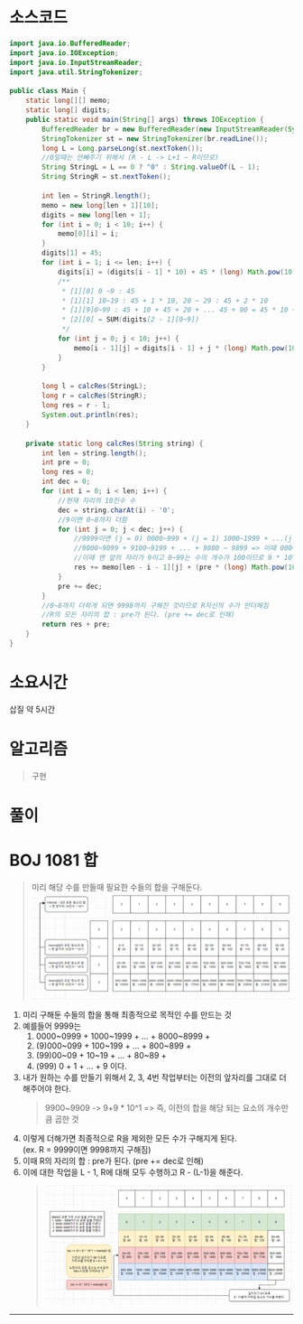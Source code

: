 # 소스코드

```Java
import java.io.BufferedReader;
import java.io.IOException;
import java.io.InputStreamReader;
import java.util.StringTokenizer;

public class Main {
    static long[][] memo;
    static long[] digits;
    public static void main(String[] args) throws IOException {
        BufferedReader br = new BufferedReader(new InputStreamReader(System.in));
        StringTokenizer st = new StringTokenizer(br.readLine());
        long L = Long.parseLong(st.nextToken());
        //0일때는 안빼주기 위해서 (R - L -> L+1 ~ R이므로)
        String StringL = L == 0 ? "0" : String.valueOf(L - 1);
        String StringR = st.nextToken();

        int len = StringR.length();
        memo = new long[len + 1][10];
        digits = new long[len + 1];
        for (int i = 0; i < 10; i++) {
            memo[0][i] = i;
        }
        digits[1] = 45;
        for (int i = 1; i <= len; i++) {
            digits[i] = (digits[i - 1] * 10) + 45 * (long) Math.pow(10, i - 1);
            /**
             * [1][0] 0 ~9 : 45
             * [1][1] 10~19 : 45 + 1 * 10, 20 ~ 29 : 45 + 2 * 10
             * [1][9]0~99 : 45 + 10 + 45 + 20 + ... 45 + 90 = 45 * 10 + (1+2+..+9) * 10^1
             * [2][0] = SUM(digits[2 - 1][0~9])
             */
            for (int j = 0; j < 10; j++) {
                memo[i - 1][j] = digits[i - 1] + j * (long) Math.pow(10, i - 1);
            }
        }

        long l = calcRes(StringL);
        long r = calcRes(StringR);
        long res = r - l;
        System.out.println(res);
    }

    private static long calcRes(String string) {
        int len = string.length();
        int pre = 0;
        long res = 0;
        int dec = 0;
        for (int i = 0; i < len; i++) {
            //현재 자리의 10진수 수
            dec = string.charAt(i) - '0';
            //9이면 0~8까지 더함
            for (int j = 0; j < dec; j++) {
                //9999이면 (j = 0) 0000~999 + (j = 1) 1000~1999 + ...(j = 8) 8000 ~ 8999의 합 -> 0 ~ 8999까지 각 자리의 모든 합
                //9000~9099 + 9100~9199 + ... + 9800 ~ 9899 => 이때 000~099 + 100~199 + ... + 800~899의 미리 구해둔 합 (memo[3][0~8]사용)
                //이때 맨 앞의 자리가 9이고 0~99는 수의 개수가 100이므로 9 * 10^2을 해주어야 한다.
                res += memo[len - i - 1][j] + (pre * (long) Math.pow(10, len - i - 1));
            }
            pre += dec;
        }
        //0~8까지 더하게 되면 9998까지 구해진 것이므로 R자신의 수가 안더해짐
        //R의 모든 자리의 합 : pre가 된다. (pre += dec로 인해)
        return res + pre;
    }
}
```

# 소요시간

삽질 약 5시간

# 알고리즘

> 구현

# 풀이

# BOJ 1081 합

> 미리 해당 수를 만들때 필요한 수들의 합을 구해둔다.
> ![poster](./BOJ_1081_합_1.png)

1. 미리 구해둔 수들의 합을 통해 최종적으로 목적인 수를 만드는 것
2. 예를들어 9999는
   1. 0000~0999 + 1000~1999 + ... + 8000~8999 +
   2. (9)000~099 + 100~199 + ... + 800~899 +
   3. (99)00~09 + 10~19 + ... + 80~89 +
   4. (999) 0 + 1 + ... + 9 이다.
3. 내가 원하는 수를 만들기 위해서 2, 3, 4번 작업부터는 이전의 앞자리를 그대로 더해주어야 한다.
   > 9900~9909 -> 9+9 \* 10^1 => 즉, 이전의 합을 해당 되는 요소의 개수만큼 곱한 것
4. 이렇게 더해가면 최종적으로 R을 제외한 모든 수가 구해지게 된다.  
   (ex. R = 9999이면 9998까지 구해짐)
5. 이때 R의 자리의 합 : pre가 된다. (pre += dec로 인해)
6. 이에 대한 작업을 L - 1, R에 대해 모두 수행하고 R - (L-1)을 해준다.
   > ![poster](./BOJ_1081_합_2.png)

---
